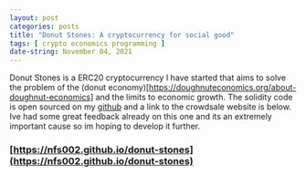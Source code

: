 ```yaml
---
layout: post
categories: posts
title: "Donut Stones: A cryptocurrency for social good"
tags: [ crypto economics programming ]
date-string: November 04, 2021
---
```


Donut Stones is a ERC20 cryptocurrency I have started that aims to solve the problem of the (donut economy)[https://doughnuteconomics.org/about-doughnut-economics] 
and the limits to economic growth. The solidity code is open sourced on my [github](https://www.github.com/nfs002/donut-stones) and a link to the crowdsale website is below. Ive had some great feedback already on this one and its an extremely important cause so im hoping to develop it further.

### [https://nfs002.github.io/donut-stones](https://nfs002.github.io/donut-stones)
